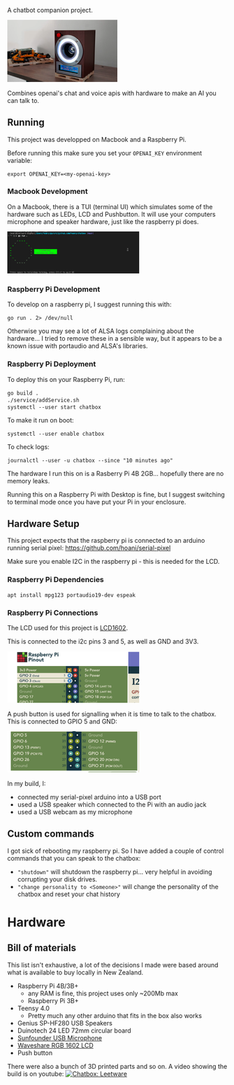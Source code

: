A chatbot companion project.

<img src="./docs/chatbox.webp"  width="50%">

Combines openai's chat and voice apis with hardware to make an AI you can talk to.

## Running

This project was developped on Macbook and a Raspberry Pi.

Before running this make sure you set your `OPENAI_KEY` environment variable:

```
export OPENAI_KEY=<my-openai-key>
```

### Macbook Development

On a Macbook, there is a TUI (terminal UI) which simulates some of the hardware such as LEDs, LCD and Pushbutton. It will use your computers microphone and speaker hardware, just like the raspberry pi does.

<img src="./docs/chatbox-tui.gif"  width="60%">


### Raspberry Pi Development

To develop on a raspberry pi, I suggest running this with:

```
go run . 2> /dev/null
```

Otherwise you may see a lot of ALSA logs complaining about the hardware... I tried to remove these in a sensible way, but it appears to be a known issue with portaudio and ALSA's libraries.

### Raspberry Pi Deployment

To deploy this on your Raspberry Pi, run:

```
go build .
./service/addService.sh
systemctl --user start chatbox
```

To make it run on boot:
```
systemctl --user enable chatbox
```

To check logs:
```
journalctl --user -u chatbox --since "10 minutes ago"
```

The hardware I run this on is a Rasberry Pi 4B 2GB... hopefully there are no memory leaks.

Running this on a Raspberry Pi with Desktop is fine, but I suggest switching to terminal mode once you have put your Pi in your enclosure.

## Hardware Setup

This project expects that the raspberry pi is connected to an arduino running serial pixel: https://github.com/hoani/serial-pixel

Make sure you enable I2C in the raspberry pi - this is needed for the LCD.

### Raspberry Pi Dependencies

```
apt install mpg123 portaudio19-dev espeak
```

### Raspberry Pi Connections

The LCD used for this project is [LCD1602](https://www.waveshare.com/wiki/LCD1602_RGB_Module).

This is connected to the i2c pins 3 and 5, as well as GND and 3V3.

<img src="./docs/i2cpinout.png"  width="60%">

A push button is used for signalling when it is time to talk to the chatbox. This is connected to GPIO 5 and GND:

<img src="./docs/pbpinout.png"  width="60%">

In my build, I:
* connected my serial-pixel arduino into a USB port
* used a USB speaker which connected to the Pi with an audio jack
* used a USB webcam as my microphone

## Custom commands

I got sick of rebooting my raspberry pi. So I have added a couple of control commands that you can speak to the chatbox:

* `"shutdown"` will shutdown the raspberry pi... very helpful in avoiding corrupting your disk drives.
* `"change personality to <Someone>"` will change the personality of the chatbox and reset your chat history

# Hardware

## Bill of materials

This list isn't exhaustive, a lot of the decisions I made were based around what is available to buy locally in New Zealand.

* Raspberry Pi 4B/3B+
    * any RAM is fine, this project uses only ~200Mb max 
    * Raspberry Pi 3B+
* Teensy 4.0
    * Pretty much any other arduino that fits in the box also works
* Genius SP-HF280 USB Speakers
* Duinotech 24 LED 72mm circular board
* [Sunfounder USB Microphone](https://www.sunfounder.com/products/mini-usb-microphone)
* [Waveshare RGB 1602 LCD](https://www.waveshare.com/lcd1602-rgb-module.htm)
* Push button

There were also a bunch of 3D printed parts and so on. A video showing the build is on youtube:
[![Chatbox: Leetware](https://img.youtube.com/vi/rzS5zLpd1os/0.jpg)](https://www.youtube.com/watch?v=rzS5zLpd1os)

